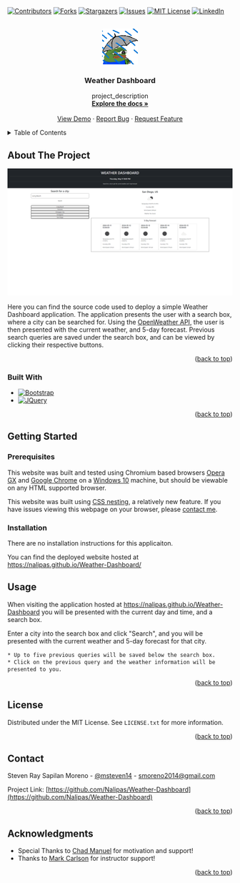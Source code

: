 <!-- Improved compatibility of back to top link: See: https://github.com/othneildrew/Best-README-Template/pull/73 -->
<a name="readme-top"></a>
<!--
*** Thanks for checking out the Best-README-Template. If you have a suggestion
*** that would make this better, please fork the repo and create a pull request
*** or simply open an issue with the tag "enhancement".
*** Don't forget to give the project a star!
*** Thanks again! Now go create something AMAZING! :D
-->



<!-- PROJECT SHIELDS -->
<!--
*** I'm using markdown "reference style" links for readability.
*** Reference links are enclosed in brackets [ ] instead of parentheses ( ).
*** See the bottom of this document for the declaration of the reference variables
*** for contributors-url, forks-url, etc. This is an optional, concise syntax you may use.
*** https://www.markdownguide.org/basic-syntax/#reference-style-links
-->
[![Contributors][contributors-shield]][contributors-url]
[![Forks][forks-shield]][forks-url]
[![Stargazers][stars-shield]][stars-url]
[![Issues][issues-shield]][issues-url]
[![MIT License][license-shield]][license-url]
[![LinkedIn][linkedin-shield]][linkedin-url]



<!-- PROJECT LOGO -->
<br />
<div align="center">
  <a href="https://github.com/Nalipas/Weather-Dashboard">
    <img src="./assets/images/pepesadrain.gif" alt="pepesadrain" width="80" height="80">
  </a>

<h3 align="center">Weather Dashboard</h3>

  <p align="center">
    project_description
    <br />
    <a href="https://github.com/Nalipas/Weather-Dashboard"><strong>Explore the docs »</strong></a>
    <br />
    <br />
    <a href="https://github.com/Nalipas/Weather-Dashboard">View Demo</a>
    ·
    <a href="https://github.com/Nalipas/Weather-Dashboard/issues/new?labels=bug&template=bug-report---.md">Report Bug</a>
    ·
    <a href="https://github.com/Nalipas/Weather-Dashboard/issues/new?labels=enhancement&template=feature-request---.md">Request Feature</a>
  </p>
</div>



<!-- TABLE OF CONTENTS -->
<details>
  <summary>Table of Contents</summary>
  <ol>
    <li>
      <a href="#about-the-project">About The Project</a>
      <ul>
        <li><a href="#built-with">Built With</a></li>
      </ul>
    </li>
    <li>
      <a href="#getting-started">Getting Started</a>
      <ul>
        <li><a href="#prerequisites">Prerequisites</a></li>
        <li><a href="#installation">Installation</a></li>
      </ul>
    </li>
    <li><a href="#usage">Usage</a></li>
    <li><a href="#license">License</a></li>
    <li><a href="#contact">Contact</a></li>
    <li><a href="#acknowledgments">Acknowledgments</a></li>
  </ol>
</details>



<!-- ABOUT THE PROJECT -->
## About The Project

[![Weather Dashboard Screenshot][product-screenshot]](https://nalipas.github.io/Weather-Dashboard/)

Here you can find the source code used to deploy a simple Weather Dashboard application. The application presents the user with a search box, where a city can be searched for. Using the [OpenWeather API](https://openweathermap.org/api), the user is then presented with the current weather, and 5-day forecast. Previous search queries are saved under the search box, and can be viewed by clicking their respective buttons.

<p align="right">(<a href="#readme-top">back to top</a>)</p>



### Built With

* [![Bootstrap][Bootstrap.com]][Bootstrap-url]
* [![JQuery][JQuery.com]][JQuery-url]

<p align="right">(<a href="#readme-top">back to top</a>)</p>



<!-- GETTING STARTED -->
## Getting Started
### Prerequisites

This website was built and tested using Chromium based browsers <a href="https://www.opera.com/gx">Opera GX</a> and <a href="(https://www.google.com/chrome/">Google Chrome</a> on a <a href="https://www.microsoft.com/en-us/software-download/windows10%20">Windows 10</a> machine, but should be viewable on any HTML supported browser.

This website was built using <a href="https://developer.mozilla.org/en-US/docs/Web/CSS/CSS_nesting/Using_CSS_nesting">CSS nesting</a>, a relatively new feature. If you have issues viewing this webpage on your browser, please <a href="mailto:smoreno2014@gmail.com">contact me</a>.

### Installation

There are no installation instructions for this applicaiton. 

You can find the deployed website hosted at https://nalipas.github.io/Weather-Dashboard/




<!-- USAGE EXAMPLES -->
## Usage

When visiting the application hosted at <a href="https://nalipas.github.io/Weather-Dashboard/">https://nalipas.github.io/Weather-Dashboard</a> you will be presented with the current day and time, and a search box.

Enter a city into the search box and click "Search", and you will be presented with the current weather and 5-day forecast for that city.

```
* Up to five previous queries will be saved below the search box.
* Click on the previous query and the weather information will be presented to you.
```

<p align="right">(<a href="#readme-top">back to top</a>)</p>


<!-- LICENSE -->
## License

Distributed under the MIT License. See `LICENSE.txt` for more information.

<p align="right">(<a href="#readme-top">back to top</a>)</p>



<!-- CONTACT -->
## Contact

Steven Ray Sapilan Moreno - [@msteven14](https://twitter.com/msteven14) - smoreno2014@gmail.com

Project Link: [https://github.com/Nalipas/Weather-Dashboard](https://github.com/Nalipas/Weather-Dashboard)

<p align="right">(<a href="#readme-top">back to top</a>)</p>



<!-- ACKNOWLEDGMENTS -->
## Acknowledgments

* Special Thanks to [Chad Manuel](https://github.com/chdclar16) for motivation and support!
* Thanks to [Mark Carlson](https://github.com/mark-carlson) for instructor support!

<p align="right">(<a href="#readme-top">back to top</a>)</p>



<!-- MARKDOWN LINKS & IMAGES -->
<!-- https://www.markdownguide.org/basic-syntax/#reference-style-links -->
[contributors-shield]: https://img.shields.io/github/contributors/Nalipas/Weather-Dashboard.svg?style=for-the-badge
[contributors-url]: https://github.com/Nalipas/Weather-Dashboard/graphs/contributors
[forks-shield]: https://img.shields.io/github/forks/Nalipas/Weather-Dashboard.svg?style=for-the-badge
[forks-url]: https://github.com/Nalipas/Weather-Dashboard/network/members
[stars-shield]: https://img.shields.io/github/stars/Nalipas/Weather-Dashboard.svg?style=for-the-badge
[stars-url]: https://github.com/Nalipas/Weather-Dashboard/stargazers
[issues-shield]: https://img.shields.io/github/issues/Nalipas/Weather-Dashboard.svg?style=for-the-badge
[issues-url]: https://github.com/Nalipas/Weather-Dashboard/issues
[license-shield]: https://img.shields.io/github/license/Nalipas/Weather-Dashboard.svg?style=for-the-badge
[license-url]: https://github.com/Nalipas/Weather-Dashboard/blob/master/LICENSE.txt
[linkedin-shield]: https://img.shields.io/badge/-LinkedIn-black.svg?style=for-the-badge&logo=linkedin&colorB=555
[linkedin-url]: https://linkedin.com/in/msteven14
[product-screenshot]: ./assets/images/WeatherDashboardScreenshot.png
[Bootstrap.com]: https://img.shields.io/badge/Bootstrap-563D7C?style=for-the-badge&logo=bootstrap&logoColor=white
[Bootstrap-url]: https://getbootstrap.com
[JQuery.com]: https://img.shields.io/badge/jQuery-0769AD?style=for-the-badge&logo=jquery&logoColor=white
[JQuery-url]: https://jquery.com 
